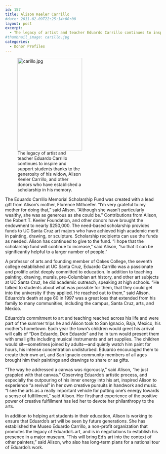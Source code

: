 ```yaml
---
id: 157
title: Alison Keeler Carrillo
#date: 2011-02-09T22:25:14+00:00
layout: post
excerpt:
  - The legacy of artist and teacher Eduardo Carrillo continues to inspire and support students thanks to the generosity of his widow, Alison Keeler Carrillo, and other donors who have established a scholarship in his memory. “The scholarship is a way for Ed’s vision and values to be carried forward,” said Alison. “He did all kinds of things that really inspired his students to take their art seriously. He not only was a great painter, he was a great teacher.”
#thumbnail_image: carillo.jpg
categories:
  - Donor Profiles
---
```

<figure id="attachment_158" style="width: 209px" class="wp-caption alignright"><img class="size-medium wp-image-158" src="http://live-ucsc-giving.pantheonsite.io/wp-content/uploads/2017/08/carillo-209x300.jpg" alt="carillo.jpg" width="209" height="300" srcset="https://ucsc-giving.lndo.site/wp-content/uploads/2017/08/carillo-209x300.jpg 209w, https://ucsc-giving.lndo.site/wp-content/uploads/2017/08/carillo.jpg 278w" sizes="(max-width: 209px) 100vw, 209px" /><figcaption class="wp-caption-text">The legacy of artist and teacher Eduardo Carrillo continues to inspire and support students thanks to the generosity of his widow, Alison Keeler Carrillo, and other donors who have established a scholarship in his memory.</figcaption></figure> 

The Eduardo Carrillo Memorial Scholarship Fund was created with a lead gift from Alison’s mother, Florence Mithoefer. “I’m very grateful to my mother for doing that,” said Alison. “Although she wasn’t particularly wealthy, she was as generous as she could be.” Contributions from Alison, the Robert T. Keeler Foundation, and other donors have brought the endowment to nearly $250,000. The need-based scholarship provides funds to UC Santa Cruz art majors who have achieved high academic merit in painting, drawing, or sculpture. Scholarship recipients can use the funds as needed. Alison has continued to give to the fund. “I hope that the scholarship fund will continue to increase,” said Alison, “so that it can be significantly helpful to a larger number of people.&#8221;

A professor of arts and founding member of Oakes College, the seventh college established at UC Santa Cruz, Eduardo Carrillo was a passionate and prolific artist deeply committed to education. In addition to teaching painting, drawing, murals, pre-Columbian art history, and other art subjects at UC Santa Cruz, he did academic outreach, speaking at high schools. “He talked to students about what was possible for them, that they could get into the university if they applied. He reached out to them,” said Alison. Eduardo’s death at age 60 in 1997 was a great loss that extended from his family to many communities, including the campus, Santa Cruz, arts, and Mexico.

Eduardo’s commitment to art and teaching reached across his life and were part of the summer trips he and Alison took to San Ignacio, Baja, Mexico, his mother’s hometown. Each year the town’s children would greet his arrival will calls of “Don Eduardo, Don Eduardo” and he in turn would present them with small gifts including musical instruments and art supplies. The children would sit—sometimes joined by adults—and quietly watch him paint for hours, his intense concentration undisturbed. Eduardo encouraged them to create their own art, and San Ignacio community members of all ages brought him their paintings and drawings to share or as gifts.

“The way he addressed a canvas was rigorously,” said Alison, “he just grappled with that canvas.” Observing Eduardo’s artistic process, and especially the outpouring of his inner energy into his art, inspired Alison to experience “a revival” in her own creative pursuits in handwork and music. “I see the arts as a really important vehicle for putting one’s energy towards a sense of fulfillment,” said Alison. Her firsthand experience of the positive power of creative fulfillment has led her to devote her philanthropy to the arts.

In addition to helping art students in their education, Alison is working to ensure that Eduardo’s art will be seen by future generations. She has established the Museo Eduardo Carrillo, a non-profit organization that promotes the legacy of Eduardo’s art, and is in negotiations to establish his presence in a major museum. “This will bring Ed’s art into the context of other painters,” said Alison, who also has long-term plans for a national tour of Eduardo’s work.